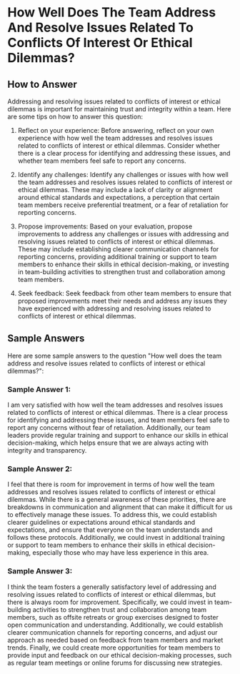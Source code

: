 How Well Does The Team Address And Resolve Issues Related To Conflicts Of Interest Or Ethical Dilemmas?
==============================================================================================================================

How to Answer
-------------

Addressing and resolving issues related to conflicts of interest or ethical dilemmas is important for maintaining trust and integrity within a team. Here are some tips on how to answer this question:

1. Reflect on your experience: Before answering, reflect on your own experience with how well the team addresses and resolves issues related to conflicts of interest or ethical dilemmas. Consider whether there is a clear process for identifying and addressing these issues, and whether team members feel safe to report any concerns.

2. Identify any challenges: Identify any challenges or issues with how well the team addresses and resolves issues related to conflicts of interest or ethical dilemmas. These may include a lack of clarity or alignment around ethical standards and expectations, a perception that certain team members receive preferential treatment, or a fear of retaliation for reporting concerns.

3. Propose improvements: Based on your evaluation, propose improvements to address any challenges or issues with addressing and resolving issues related to conflicts of interest or ethical dilemmas. These may include establishing clearer communication channels for reporting concerns, providing additional training or support to team members to enhance their skills in ethical decision-making, or investing in team-building activities to strengthen trust and collaboration among team members.

4. Seek feedback: Seek feedback from other team members to ensure that proposed improvements meet their needs and address any issues they have experienced with addressing and resolving issues related to conflicts of interest or ethical dilemmas.

Sample Answers
--------------

Here are some sample answers to the question "How well does the team address and resolve issues related to conflicts of interest or ethical dilemmas?":

### Sample Answer 1:

I am very satisfied with how well the team addresses and resolves issues related to conflicts of interest or ethical dilemmas. There is a clear process for identifying and addressing these issues, and team members feel safe to report any concerns without fear of retaliation. Additionally, our team leaders provide regular training and support to enhance our skills in ethical decision-making, which helps ensure that we are always acting with integrity and transparency.

### Sample Answer 2:

I feel that there is room for improvement in terms of how well the team addresses and resolves issues related to conflicts of interest or ethical dilemmas. While there is a general awareness of these priorities, there are breakdowns in communication and alignment that can make it difficult for us to effectively manage these issues. To address this, we could establish clearer guidelines or expectations around ethical standards and expectations, and ensure that everyone on the team understands and follows these protocols. Additionally, we could invest in additional training or support to team members to enhance their skills in ethical decision-making, especially those who may have less experience in this area.

### Sample Answer 3:

I think the team fosters a generally satisfactory level of addressing and resolving issues related to conflicts of interest or ethical dilemmas, but there is always room for improvement. Specifically, we could invest in team-building activities to strengthen trust and collaboration among team members, such as offsite retreats or group exercises designed to foster open communication and understanding. Additionally, we could establish clearer communication channels for reporting concerns, and adjust our approach as needed based on feedback from team members and market trends. Finally, we could create more opportunities for team members to provide input and feedback on our ethical decision-making processes, such as regular team meetings or online forums for discussing new strategies.
